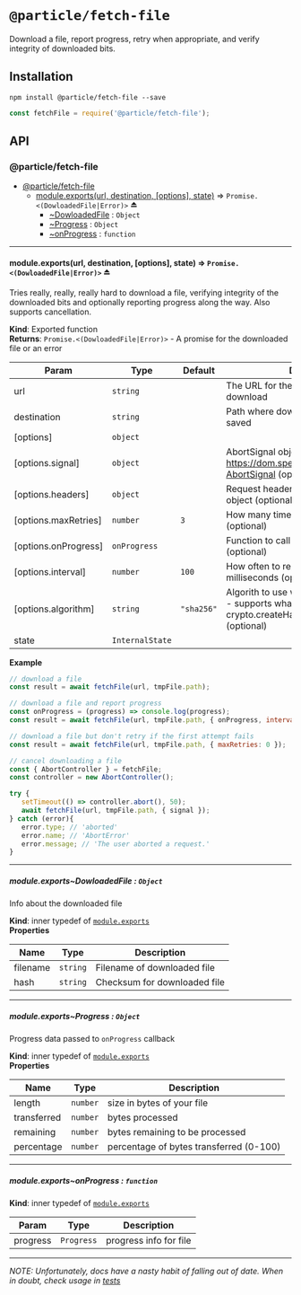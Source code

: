 # `@particle/fetch-file`

Download a file, report progress, retry when appropriate, and verify integrity of downloaded bits.


## Installation

```shell
npm install @particle/fetch-file --save
```

<!-- private-module-note-start -->

<!-- private-module-note-end -->


```js
const fetchFile = require('@particle/fetch-file');
```


## API
<!-- api-docs-start -->
<a name="module_@particle/fetch-file"></a>

### @particle/fetch-file

* [@particle/fetch-file](#module_@particle/fetch-file)
    * [module.exports(url, destination, [options], state)](#exp_module_@particle/fetch-file--module.exports) ⇒ <code>Promise.&lt;(DowloadedFile\|Error)&gt;</code> ⏏
        * [~DowloadedFile](#module_@particle/fetch-file--module.exports..DowloadedFile) : <code>Object</code>
        * [~Progress](#module_@particle/fetch-file--module.exports..Progress) : <code>Object</code>
        * [~onProgress](#module_@particle/fetch-file--module.exports..onProgress) : <code>function</code>


* * *

<a name="exp_module_@particle/fetch-file--module.exports"></a>

#### module.exports(url, destination, [options], state) ⇒ <code>Promise.&lt;(DowloadedFile\|Error)&gt;</code> ⏏
Tries really, really, really hard to download a file, verifying integrity of
the downloaded bits and optionally reporting progress along the way. Also
supports cancellation.

**Kind**: Exported function  
**Returns**: <code>Promise.&lt;(DowloadedFile\|Error)&gt;</code> - A promise for the downloaded file or
an error  

| Param | Type | Default | Description |
| --- | --- | --- | --- |
| url | <code>string</code> |  | The URL for the file you'd like to download |
| destination | <code>string</code> |  | Path where downloaded bits will be saved |
| [options] | <code>object</code> |  |  |
| [options.signal] | <code>object</code> |  | AbortSignal object as defined in https://dom.spec.whatwg.org/#interface-AbortSignal (optional) |
| [options.headers] | <code>object</code> |  | Request headers as key-value map object (optional) |
| [options.maxRetries] | <code>number</code> | <code>3</code> | How many times to retry before giving up (optional) |
| [options.onProgress] | <code>onProgress</code> |  | Function to call with progess info (optional) |
| [options.interval] | <code>number</code> | <code>100</code> | How often to report progress in milliseconds (optional) |
| [options.algorithm] | <code>string</code> | <code>&quot;sha256&quot;</code> | Algorith to use when verifying checksum - supports whatever node's crypto.createHash() method does (optional) |
| state | <code>InternalState</code> |  |  |

**Example**  
```js
// download a file
const result = await fetchFile(url, tmpFile.path);

// download a file and report progress
const onProgress = (progress) => console.log(progress);
const result = await fetchFile(url, tmpFile.path, { onProgress, interval: 250 });

// download a file but don't retry if the first attempt fails
const result = await fetchFile(url, tmpFile.path, { maxRetries: 0 });

// cancel downloading a file
const { AbortController } = fetchFile;
const controller = new AbortController();

try {
   setTimeout(() => controller.abort(), 50);
   await fetchFile(url, tmpFile.path, { signal });
} catch (error){
   error.type; // 'aborted'
   error.name; // 'AbortError'
   error.message; // 'The user aborted a request.'
}
```

* * *

<a name="module_@particle/fetch-file--module.exports..DowloadedFile"></a>

##### module.exports~DowloadedFile : <code>Object</code>
Info about the downloaded file

**Kind**: inner typedef of [<code>module.exports</code>](#exp_module_@particle/fetch-file--module.exports)  
**Properties**

| Name | Type | Description |
| --- | --- | --- |
| filename | <code>string</code> | Filename of downloaded file |
| hash | <code>string</code> | Checksum for downloaded file |


* * *

<a name="module_@particle/fetch-file--module.exports..Progress"></a>

##### module.exports~Progress : <code>Object</code>
Progress data passed to `onProgress` callback

**Kind**: inner typedef of [<code>module.exports</code>](#exp_module_@particle/fetch-file--module.exports)  
**Properties**

| Name | Type | Description |
| --- | --- | --- |
| length | <code>number</code> | size in bytes of your file |
| transferred | <code>number</code> | bytes processed |
| remaining | <code>number</code> | bytes remaining to be processed |
| percentage | <code>number</code> | percentage of bytes transferred (0-100) |


* * *

<a name="module_@particle/fetch-file--module.exports..onProgress"></a>

##### module.exports~onProgress : <code>function</code>
**Kind**: inner typedef of [<code>module.exports</code>](#exp_module_@particle/fetch-file--module.exports)  

| Param | Type | Description |
| --- | --- | --- |
| progress | <code>Progress</code> | progress info for file |


* * *


<!-- api-docs-end -->

_NOTE: Unfortunately, docs have a nasty habit of falling out of date. When in doubt, check usage in [tests](./src/index.test.js)_


